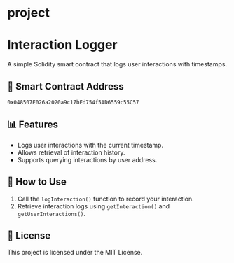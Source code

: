 # project
# Interaction Logger

A simple Solidity smart contract that logs user interactions with timestamps.

## 📜 Smart Contract Address
```
0x048507E026a2020a9c17bEd754f5AD6559c55C57
```

## 📊 Features
- Logs user interactions with the current timestamp.
- Allows retrieval of interaction history.
- Supports querying interactions by user address.

## 🚀 How to Use
1. Call the `logInteraction()` function to record your interaction.
2. Retrieve interaction logs using `getInteraction()` and `getUserInteractions()`.

## 📄 License
This project is licensed under the MIT License.


